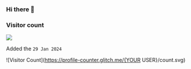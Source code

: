 ### Hi there 👋

### Visitor count

<img src="https://profile-counter.glitch.me/smorel-dev/count.svg" />

Added the `29 Jan 2024`

![Visitor Count](https://profile-counter.glitch.me/{YOUR USER}/count.svg)

<!--
**smorel-dev/smorel-dev** is a ✨ _special_ ✨ repository because its `README.md` (this file) appears on your GitHub profile.

Here are some ideas to get you started:

- 🔭 I’m currently working on ...
- 🌱 I’m currently learning ...
- 👯 I’m looking to collaborate on ...
- 🤔 I’m looking for help with ...
- 💬 Ask me about ...
- 📫 How to reach me: ...
- 😄 Pronouns: ...
- ⚡ Fun fact: ...
-->
